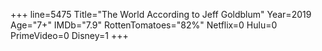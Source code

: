 +++
line=5475
Title="The World According to Jeff Goldblum"
Year=2019
Age="7+"
IMDb="7.9"
RottenTomatoes="82%"
Netflix=0
Hulu=0
PrimeVideo=0
Disney=1
+++

